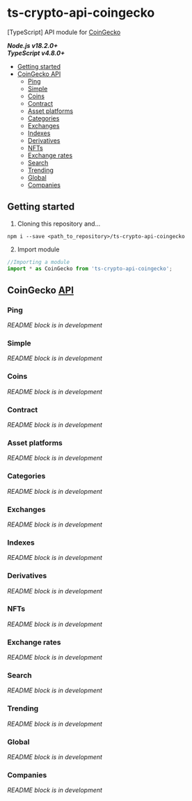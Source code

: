 # ts-crypto-api-coingecko
[TypeScript] API module for [CoinGecko](https://www.coingecko.com/)

***Node.js v18.2.0+***\
***TypeScript v4.8.0+***

- [Getting started](#getting-started)
- [CoinGecko API](#coingecko-api)
  - [Ping](#ping)
  - [Simple](#simple)
  - [Coins](#coins)
  - [Contract](#contract)
  - [Asset platforms](#asset-platforms)
  - [Categories](#categories)
  - [Exchanges](#exchanges)
  - [Indexes](#indexes)
  - [Derivatives](#derivatives)
  - [NFTs](#nfts)
  - [Exchange rates](#exchange-rates)
  - [Search](#search)
  - [Trending](#trending)
  - [Global](#global)
  - [Companies](#companies)

## Getting started
1. Cloning this repository and...
```
npm i --save <path_to_repository>/ts-crypto-api-coingecko
```
2. Import module
```typescript
//Importing a module
import * as CoinGecko from 'ts-crypto-api-coingecko';
```
## CoinGecko [API](https://www.coingecko.com/en/api/documentation)
### Ping
_README block is in development_
### Simple
_README block is in development_
### Coins
_README block is in development_
### Contract
_README block is in development_
### Asset platforms
_README block is in development_
### Categories
_README block is in development_
### Exchanges
_README block is in development_
### Indexes
_README block is in development_
### Derivatives
_README block is in development_
### NFTs
_README block is in development_
### Exchange rates
_README block is in development_
### Search
_README block is in development_
### Trending
_README block is in development_
### Global
_README block is in development_
### Companies
_README block is in development_
